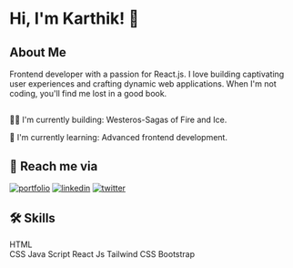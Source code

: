 
# Hi, I'm Karthik! 👋


## About Me
  Frontend developer with a passion for React.js. I love building captivating user experiences and crafting dynamic web applications. When I'm not coding, you'll find me lost in a good book.

## 
👩‍💻 I'm currently building: Westeros-Sagas of Fire and Ice.

🧠 I'm currently learning: Advanced frontend development.


## 🚀 Reach me via
[![portfolio](https://img.shields.io/badge/my_portfolio-000?style=for-the-badge&logo=ko-fi&logoColor=white)](https://portfolio-three-drab-61.vercel.app/)
[![linkedin](https://img.shields.io/badge/linkedin-0A66C2?style=for-the-badge&logo=linkedin&logoColor=white)](https://www.linkedin.com/in/karthik-c-b-40b7761b6)
[![twitter](https://img.shields.io/badge/twitter-1DA1F2?style=for-the-badge&logo=twitter&logoColor=white)](https://twitter.com/C_B_Karthik)


## 🛠 Skills
HTML<br>
CSS
Java Script
React Js
Tailwind CSS
Bootstrap

